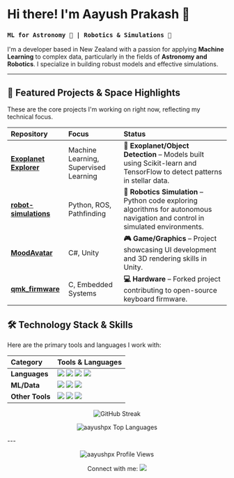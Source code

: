 # Hi there! I'm Aayush Prakash 👋

### `ML for Astronomy 🌌 | Robotics & Simulations 🤖`

I'm a developer based in New Zealand with a passion for applying **Machine Learning** to complex data, particularly in the fields of **Astronomy and Robotics**. I specialize in building robust models and effective simulations.

---


## 🚀 Featured Projects & Space Highlights

These are the core projects I'm working on right now, reflecting my technical focus.

| Repository | Focus | Status |
| :--- | :--- | :--- |
| **[Exoplanet Explorer](https://github.com/CelesteiAI/nasa-hackathon-2025/tree/main)** | Machine Learning, Supervised Learning | **🔭 Exoplanet/Object Detection** – Models built using Scikit-learn and TensorFlow to detect patterns in stellar data. |
| **[robot-simulations](https://github.com/aayushpx/robot-simulations)** | Python, ROS, Pathfinding | **🤖 Robotics Simulation** – Python code exploring algorithms for autonomous navigation and control in simulated environments. |
| **[MoodAvatar](https://github.com/aayushpx/MoodAvatar)** | C#, Unity | **🎮 Game/Graphics** – Project showcasing UI development and 3D rendering skills in Unity. |
| **[qmk\_firmware](https://github.com/aayushpx/qmk_firmware)** | C, Embedded Systems | **💻 Hardware** – Forked project contributing to open-source keyboard firmware. |

## 🛠️ Technology Stack & Skills

Here are the primary tools and languages I work with:

| Category | Tools & Languages |
| :--- | :--- |
| **Languages** | <img src="https://img.shields.io/badge/Python-3776AB?style=for-the-badge&logo=python&logoColor=white"/> <img src="https://img.shields.io/badge/C++-00599C?style=for-the-badge&logo=c%2B%2B&logoColor=white"/> <img src="https://img.shields.io/badge/C%23-239120?style=for-the-badge&logo=c-sharp&logoColor=white"/> <img src="https://img.shields.io/badge/PHP-777BB4?style=for-the-badge&logo=php&logoColor=white"/> |
| **ML/Data** | <img src="https://img.shields.io/badge/TensorFlow-FF6F00?style=for-the-badge&logo=tensorflow&logoColor=white"/> <img src="https://img.shields.io/badge/scikit--learn-F7931E?style=for-the-badge&logo=scikit-learn&logoColor=white"/> <img src="https://img.shields.io/badge/Pandas-150458?style=for-the-badge&logo=pandas&logoColor=white"/> |
| **Other Tools** | <img src="https://img.shields.io/badge/Unity-FFFFFF?style=for-the-badge&logo=unity&logoColor=black"/> <img src="https://img.shields.io/badge/VS%20Code-007ACC?style=for-the-badge&logo=visual-studio-code&logoColor=white"/> <img src="https://img.shields.io/badge/Git-F05032?style=for-the-badge&logo=git&logoColor=white"/> |

<p align="center">
  <img src="https://github-readme-streak-stats.herokuapp.com/?user=aayushpx&theme=dark" alt="GitHub Streak" />
</p>
<p align="center">
  <img src="https://github-readme-stats.vercel.app/api/top-langs/?username=aayushpx&layout=compact&langs_count=6&theme=dark" alt="aayushpx Top Languages" />
</p>
---
<p align="center">
  <img src="https://komarev.com/ghpvc/?username=aayushpx&label=Profile%20Views&color=blue" alt="aayushpx Profile Views" />
</p>

<p align="center">
  Connect with me: 
  <a href="mailto:m.v.somaiya21@gmail.com">
    <img src="https://img.shields.io/badge/Email-D14836?style=for-the-badge&logo=gmail&logoColor=white" />
  </a>
</p>
